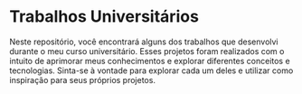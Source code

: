 # Trabalhos Universitários

Neste repositório, você encontrará alguns dos trabalhos que desenvolvi durante o meu curso universitário. Esses projetos foram realizados com o intuito de aprimorar meus conhecimentos e explorar diferentes conceitos e tecnologias. Sinta-se à vontade para explorar cada um deles e utilizar como inspiração para seus próprios projetos.

